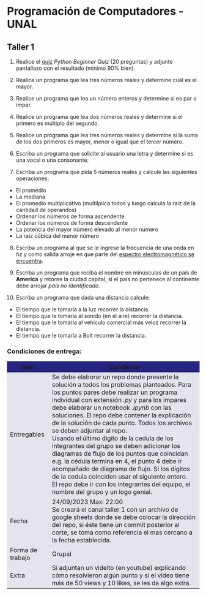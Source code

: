 # Programación de Computadores - UNAL

## Taller 1

1. Realice el <a href="https://pythonspot.com/python-tests-quizes/">quiz</a> *Python Beginner Quiz* (20 preguntas) y adjunte pantallazo con el resultado (mínimo 90% bien).

2. Realice un programa que lea tres números reales y determine cuál es el mayor.

3. Realice un programa que lea un número enteros y determine si es par o impar.

4. Realice un programa que lea dos números reales y determine si el primero es múltiplo del segundo.

5. Realice un programa que lea tres números reales y determine si la suma de los dos primeros es mayor, menor o igual que el tercer número.

6. Escriba un programa que solicite al usuario una letra y determine si es una vocal o una consonante.

7. Escriba un programa que pida 5 números reales y calcule las siguientes operaciones:
  + El promedio
  + La mediana 
  + El promedio multiplicativo (multilplica todos y luego calcula la raíz de la cantidad de operandos)
  + Ordenar los números de forma ascendente
  + Ordenar los números de forma descendente
  + La potencia del mayor número elevado al menor número
  + La raíz cúbica del menor número

8. Escriba un programa al que se le ingrese la frecuencia de una onda en *hz* y como salida arroje en que parte del <a href="https://es.wikipedia.org/wiki/Espectro_electromagn%C3%A9tico">espectro electromagnético se encuentra</a>.

9. Escriba un programa que reciba el nombre en minúsculas de un país de **America** y retorne la ciudad capital, si el país no pertenece al continente debe arrojar *país no identificado*.

10. Escriba un programa que dada una distancia calcule:
+ El tiempo que le tomaría a la luz recorrer la distancia.
+ El tiempo que le tomaría al sonido (en el aire) recorrer la distancia.
+ El tiempo que le tomaría al vehiculo comercial más veloz recorrer la distancia.
+ El tiempo que le tomaría a Bolt recorrer la distancia.

### Condiciones de entrega:

<table cellspacing="1" bgcolor="">
	<tr bgcolor="#252582">
		<th><b>Item</b></th>
    <th><b>Condición</b></th>
	</tr>
	<tr style="text-align: left; vertical-align: middle;" bgcolor="#e4e4ed">
		<td style="color:#141414">Entregables</td>
    <td style="color:#141414">Se debe elaborar un repo donde presente la solución a todos los problemas planteados. Para los puntos pares debe realizar un programa individual con extensión <i>.py</i> y para los impares debe elaborar un notebook <i>.ipynb</i> con las soluciones. El repo debe contener la explicación de la solución de cada punto. Todos los archivos se deben adjuntar al repo.<br>
    Usando el último digito de la cedula de los integrantes del grupo se deben adicionar los diagramas de flujo de los puntos que coincidan e.g. la cédula termina en 4, el punto 4 debe ir acompañado de diagrama de flujo. Si los dígitos de la cedula coinciden usar el siguiente entero.<br>
    El repo debe ir con los integrantes del equipo, el nombre del grupo y un logo genial.
    </td>
	</tr>
  <tr style="text-align: left; vertical-align: middle;" bgcolor="#e4e4ed">
    <td style="color:#141414">Fecha</td>
    <td style="color:#141414">24/09/2023 Max: 22:00<br>Se creará el canal taller 1 con un archivo de google sheets donde se debe colocar la dirección del repo, si éste tiene un commit posterior al corte, se toma como referencia el mas cercano a la fecha establecida.</td>
	</tr>
  <tr style="text-align: left; vertical-align: middle;" bgcolor="#e4e4ed">
    <td style="color:#141414">Forma de trabajo</td>
    <td style="color:#141414">Grupal</td>
	</tr>
  <tr style="text-align: left; vertical-align: middle;" bgcolor="#e4e4ed">
    <td style="color:#141414">Extra</td>
    <td style="color:#141414">Si adjuntan un videito (en youtube) explicando cómo resolvieron algún punto y si el vídeo tiene más de 50 views y 10 likes, se les da algo extra.</td>
	</tr>
</table>

